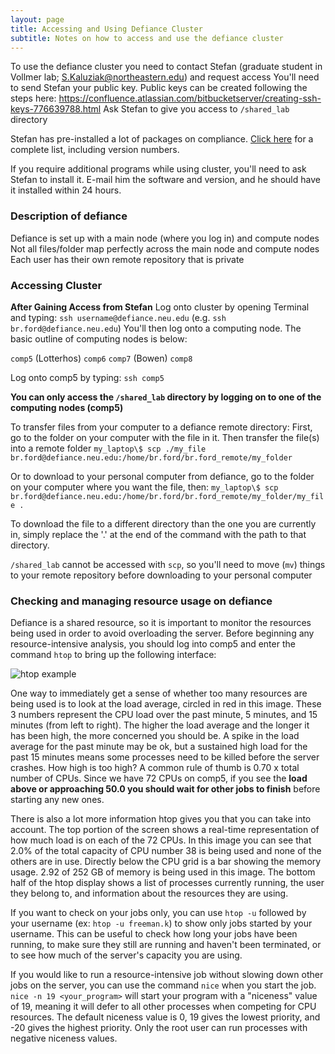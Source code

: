```yaml
---
layout: page
title: Accessing and Using Defiance Cluster
subtitle: Notes on how to access and use the defiance cluster
---
```


To use the defiance cluster you need to contact Stefan (graduate student in Vollmer lab; S.Kaluziak@northeastern.edu) and request access
You'll need to send Stefan your public key. Public keys can be created following the steps here: <https://confluence.atlassian.com/bitbucketserver/creating-ssh-keys-776639788.html>
Ask Stefan to give you access to `/shared_lab` directory

Stefan has pre-installed a lot of packages on compliance. [Click here](/installedpackages.md) for a complete list, including version numbers.  


If you require additional programs while using cluster, you'll need to ask Stefan to install it. E-mail him the software and version, and he should have it installed within 24 hours.

### Description of defiance
Defiance is set up with a main node (where you log in) and compute nodes
Not all files/folder map perfectly across the main node and compute nodes
Each user has their own remote repository that is private

### Accessing Cluster
**After Gaining Access from Stefan**
Log onto cluster by opening Terminal and typing: `ssh username@defiance.neu.edu` (e.g. `ssh br.ford@defiance.neu.edu`)
You'll then log onto a computing node. The basic outline of computing nodes is below:

`comp5` (Lotterhos)
`comp6`
`comp7` (Bowen)
`comp8`

Log onto comp5 by typing: `ssh comp5`

**You can only access the `/shared_lab` directory by logging on to one of the computing nodes (comp5)**

To transfer files from your computer to a defiance remote directory:
First, go to the folder on your computer with the file in it. Then transfer the file(s) into a remote folder
`my_laptop\$ scp ./my_file br.ford@defiance.neu.edu:/home/br.ford/br.ford_remote/my_folder`

Or to download to your personal computer from defiance, go to the folder on your computer where you want the file, then:
`my_laptop\$ scp br.ford@defiance.neu.edu:/home/br.ford/br.ford_remote/my_folder/my_file .`

To download the file to a different directory than the one you are currently in, simply replace the '.' at the end of the command with the path to that directory.

`/shared_lab` cannot be accessed with `scp`, so you'll need to move (`mv`) things to your remote repository before downloading to your personal computer


### Checking and managing resource usage on defiance

Defiance is a shared resource, so it is important to monitor the resources being used in order to avoid overloading the server. Before beginning any resource-intensive analysis, you should log into comp5 and enter the command `htop` to bring up the following interface:


<img src="../img/htop_screenshot.png" alt="htop example" />


One way to immediately get a sense of whether too many resources are being used is to look at the load average, circled in red in this image. These 3 numbers represent the CPU load over the past minute, 5 minutes, and 15 minutes (from left to right). The higher the load average and the longer it has been high, the more concerned you should be. A spike in the load average for the past minute may be ok, but a sustained high load for the past 15 minutes means some processes need to be killed before the server crashes. How high is too high? A common rule of thumb is 0.70 x total number of CPUs. Since we have 72 CPUs on comp5, if you see the <b>load above or approaching 50.0 you should wait for other jobs to finish</b> before starting any new ones.

There is also a lot more information htop gives you that you can take into account. The top portion of the screen shows a real-time representation of how much load is on each of the 72 CPUs. In this image you can see that 2.0% of the total capacity of CPU number 38 is being used and none of the others are in use. Directly below the CPU grid is a bar showing the memory usage. 2.92 of 252 GB of memory is being used in this image. The bottom half of the htop display shows a list of processes currently running, the user they belong to, and information about the resources they are using. 


If you want to check on your jobs only, you can use `htop -u` followed by your username (ex: `htop -u freeman.k`) to show only jobs started by your username. This can be useful to check how long your jobs have been running, to make sure they still are running and haven't been terminated, or to see how much of the server's capacity you are using.

If you would like to run a resource-intensive job without slowing down other jobs on the server, you can use the command `nice` when you start the job. `nice -n 19 <your_program>` will start your program with a "niceness" value of 19, meaning it will defer to all other processes when competing for CPU resources. The default niceness value is 0, 19 gives the lowest priority, and -20 gives the highest priority. Only the root user can run processes with negative niceness values.


 
